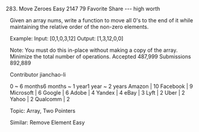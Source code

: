 283. Move Zeroes
Easy 2147 79 Favorite Share --- high worth

Given an array nums, write a function to move all 0's to the end of it while maintaining the relative order of the non-zero elements.

Example:
Input: [0,1,0,3,12]
Output: [1,3,12,0,0]

Note:
You must do this in-place without making a copy of the array.
Minimize the total number of operations.
Accepted 487,999
Submissions 892,889

Contributor jianchao-li

0 ~ 6 months6 months ~ 1 year1 year ~ 2 years
Amazon | 10 Facebook | 9 Microsoft | 6 Google | 6 Adobe | 4 Yandex | 4 eBay | 3 Lyft | 2 Uber | 2 Yahoo | 2 Qualcomm | 2 

Topic: Array, Two Pointers

Similar:
Remove Element Easy
